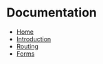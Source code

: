 Documentation
=============

* [Home](../README.md)
* [Introduction](./introduction/README.md)
* [Routing](./routing/README.md)
* [Forms](./forms/README.md)

